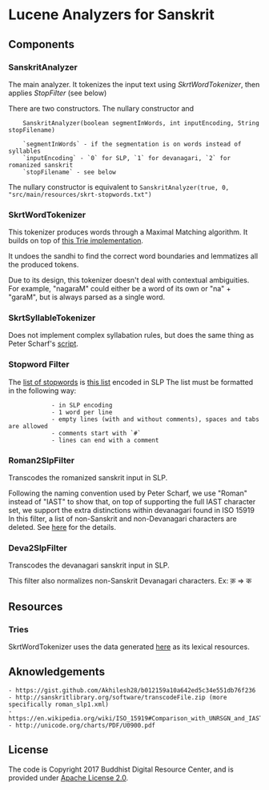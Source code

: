 # Lucene Analyzers for Sanskrit

## Components

### SanskritAnalyzer
The main analyzer.
It tokenizes the input text using *SkrtWordTokenizer*, then applies *StopFilter* (see below)

There are two constructors. The nullary constructor and 

```
    SanskritAnalyzer(boolean segmentInWords, int inputEncoding, String stopFilename)
		
    `segmentInWords` - if the segmentation is on words instead of syllables
    `inputEncoding` - `0` for SLP, `1` for devanagari, `2` for romanized sanskrit
    `stopFilename` - see below
```

The nullary constructor is equivalent to `SanskritAnalyzer(true, 0, "src/main/resources/skrt-stopwords.txt")`

### SkrtWordTokenizer

This tokenizer produces words through a Maximal Matching algorithm. It builds on top of [this Trie implementation](https://github.com/BuddhistDigitalResourceCenter/stemmer).  

It undoes the sandhi to find the correct word boundaries and lemmatizes all the produced tokens.

Due to its design, this tokenizer doesn't deal with contextual ambiguities.
For example, "nagaraM" could either be a word of its own or "na" + "garaM", but is always parsed as a single word.

### SkrtSyllableTokenizer

Does not implement complex syllabation rules, but does the same thing as Peter Scharf's [script](http://www.sanskritlibrary.org/Sanskrit/SanskritTransliterate/syllabify.html).

### Stopword Filter

The [list of stopwords](src/main/resources/skrt-stopwords.txt) is [this list](https://gist.github.com/Akhilesh28/b012159a10a642ed5c34e551db76f236) encoded in SLP
The list must be formatted in the following way:

				- in SLP encoding
				- 1 word per line
				- empty lines (with and without comments), spaces and tabs are allowed
				- comments start with `#`
				- lines can end with a comment

### Roman2SlpFilter

Transcodes the romanized sanskrit input in SLP.

Following the naming convention used by Peter Scharf, we use "Roman" instead of "IAST" to show that, on top of supporting the full IAST character set, we support the extra distinctions within devanagari found in ISO 15919
In this filter, a list of non-Sanskrit and non-Devanagari characters are deleted.
See [here](src/main/java/Roman2SlpFilter.java) for the details.

### Deva2SlpFilter

Transcodes the devanagari sanskrit input in SLP.

This filter also normalizes non-Sanskrit Devanagari characters. Ex: क़ => क

## Resources

### Tries

SkrtWordTokenizer uses the data generated [here](https://github.com/BuddhistDigitalResourceCenter/sanskrit-stemming-data) as its lexical resources.

## Aknowledgements

	- https://gist.github.com/Akhilesh28/b012159a10a642ed5c34e551db76f236
	- http://sanskritlibrary.org/software/transcodeFile.zip (more specifically roman_slp1.xml)
	- https://en.wikipedia.org/wiki/ISO_15919#Comparison_with_UNRSGN_and_IAST
	- http://unicode.org/charts/PDF/U0900.pdf


## License

The code is Copyright 2017 Buddhist Digital Resource Center, and is provided under [Apache License 2.0](LICENSE).